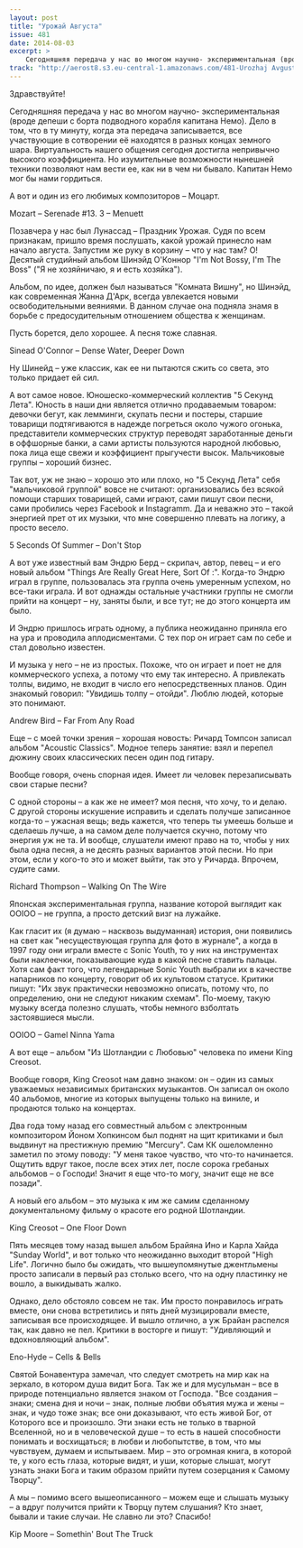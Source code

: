 ```yaml
---
layout: post
title: "Урожай Августа"
issue: 481
date: 2014-08-03
excerpt: >
    Сегодняшняя передача у нас во многом научно- экспериментальная (вроде депеши с борта подводного корабля капитана Немо). Дело в том, что в ту минуту, когда эта передача записывается, все участвующие в сотворении её находятся в разных концах земного шара. Виртуальность нашего общения сегодня достигла непривычно высокого коэффициента. Но изумительные возможности нынешней техники позволяют нам вести ее, как ни в чем ни бывало. Капитан Немо мог бы нами гордиться.
track: "http://aerost8.s3.eu-central-1.amazonaws.com/481-Urozhaj Avgusta.mp3"
---
```


Здравствуйте!

Сегодняшняя передача у нас во многом научно- экспериментальная (вроде депеши с борта подводного корабля капитана Немо). Дело в том, что в ту минуту, когда эта передача записывается, все участвующие в сотворении её находятся в разных концах земного шара. Виртуальность нашего общения сегодня достигла непривычно высокого коэффициента. Но изумительные возможности нынешней техники позволяют нам вести ее, как ни в чем ни бывало. Капитан Немо мог бы нами гордиться.

А вот и один из его любимых композиторов – Моцарт.

Mozart – Serenade #13. 3 – Menuett

Позавчера у нас был Лунассад – Праздник Урожая. Судя по всем признакам, пришло время послушать, какой урожай принесло нам начало августа. Запустим же руку в корзину – что у нас там? О! Десятый студийный альбом Шинэйд О'Коннор "I'm Not Bossy, I'm The Boss" ("Я не хозяйничаю, я и есть хозяйка").

Альбом, по идее, должен был называться "Комната Вишну", но Шинэйд, как современная Жанна Д'Арк, всегда увлекается новыми освободительными веяниями. В данном случае она подняла знамя в борьбе с предосудительным отношением общества к женщинам.

Пусть борется, дело хорошее. А песня тоже славная.

Sinead O'Connor – Dense Water, Deeper Down

Ну Шинейд – уже классик, как ее ни пытаются сжить со света, это только придает ей сил.

А вот самое новое. Юношеско-коммерческий коллектив "5 Секунд Лета". Юность в наши дни является отлично продаваемым товаром: девочки бегут, как лемминги, скупать песни и постеры, старшие товарищи подтягиваются в надежде погреться около чужого огонька, представители коммерческих структур переводят заработанные деньги в оффшорные банки, а сами артисты пользуются народной любовью, пока лица еще свежи и коэффициент прыгучести высок. Мальчиковые группы – хороший бизнес.

Так вот, уж не знаю – хорошо это или плохо, но "5 Секунд Лета" себя "мальчиковой группой" вовсе не считают: организовались без всякой помощи старших товарищей, сами играют, сами пишут свои песни, сами пробились через Facebook и Instagramm. Да и неважно это – такой энергией прет от их музыки, что мне совершенно плевать на логику, а просто весело.

5 Seconds Of Summer – Don't Stop

А вот уже известный вам Эндрю Берд – скрипач, автор, певец – и его новый альбом "Things Are Really Great Here, Sort Of :". Когда-то Эндрю играл в группе, пользовалась эта группа очень умеренным успехом, но все-таки играла. И вот однажды остальные участники группы не смогли прийти на концерт – ну, заняты были, и все тут; не до этого концерта им было.

И Эндрю пришлось играть одному, а публика неожиданно приняла его на ура и проводила аплодисментами. С тех пор он играет сам по себе и стал довольно известен.

И музыка у него – не из простых. Похоже, что он играет и поет не для коммерческого успеха, а потому что ему так интересно. А привлекать толпы, видимо, не входит в число его непосредственных планов. Один знакомый говорил: "Увидишь толпу – отойди". Люблю людей, которые это понимают.

Andrew Bird – Far From Any Road

Еще – с моей точки зрения – хорошая новость: Ричард Томпсон записал альбом "Acoustic Classics". Модное теперь занятие: взял и перепел дюжину своих классических песен один под гитару.

Вообще говоря, очень спорная идея. Имеет ли человек перезаписывать свои старые песни?

С одной стороны – а как же не имеет? моя песня, что хочу, то и делаю. С другой стороны искушение исправить и сделать получше записанное когда-то – ужасная вещь; ведь кажется, что теперь ты умеешь больше и сделаешь лучше, а на самом деле получается скучно, потому что энергия уж не та. И вообще, слушатели имеют право на то, чтобы у них была одна песня, а не десять разных вариантов этой песни. Но при этом, если у кого-то это и может выйти, так это у Ричарда. Впрочем, судите сами.

Richard Thompson – Walking On The Wire

Японская экспериментальная группа, название которой выглядит как OOIOO – не группа, а просто детский визг на лужайке.

Как гласит их (я думаю – насквозь выдуманная) история, они появились на свет как "несуществующая группа для фото в журнале", а когда в 1997 году они играли вместе с Sonic Youth, то у них на инструментах были наклеечки, показывающие куда в какой песне ставить пальцы. Хотя сам факт того, что легендарные Sonic Youth выбрали их в качестве напарников по концерту, говорит об их культовом статусе. Критики пишут: "Их звук практически невозможно описать, потому что, по определению, они не следуют никаким схемам". По-моему, такую музыку всегда полезно слушать, чтобы немного взболтать застоявшиеся мысли.

OOIOO – Gamel Ninna Yama

А вот еще – альбом "Из Шотландии с Любовью" человека по имени King Creosot.

Вообще говоря, King Creosot нам давно знаком: он – один из самых уважаемых независимых британских музыкантов. Он записал он около 40 альбомов, многие из которых выпущены только на виниле, и продаются только на концертах.

Два года тому назад его совместный альбом с электронным композитором Йоном Хопкинсом был поднят на щит критиками и был выдвинут на престижную премию "Mercury". Сам КК ошеломленно заметил по этому поводу: "У меня такое чувство, что что-то начинается. Ощутить вдруг такое, после всех этих лет, после сорока гребаных альбомов – о Господи! Значит я еще что-то могу, значит еще не все позади".

А новый его альбом – это музыка к им же самим сделанному документальному фильму о красоте его родной Шотландии.

King Creosot – One Floor Down

Пять месяцев тому назад вышел альбом Брайяна Ино и Карла Хайда "Sunday World", и вот только что неожиданно выходит второй "High Life". Логично было бы ожидать, что вышеупомянутые джентльмены просто записали в первый раз столько всего, что на одну пластинку не вошло, а выкидывать жалко.

Однако, дело обстояло совсем не так. Им просто понравилось играть вместе, они снова встретились и пять дней музицировали вместе, записывая все происходящее. И вышло отлично, а уж Брайан распелся так, как давно не пел. Критики в восторге и пишут: "Удивляющий и вдохновляющий альбом".

Eno-Hyde – Cells & Bells

Святой Бонавентура замечал, что следует смотреть на мир как на зеркало, в котором душа видит Бога. Так же и для мусульман – все в природе потенциально является знаком от Господа. "Все создания – знаки; смена дня и ночи – знак, полные любви объятия мужа и жены – знак, и чудо тоже знак; все они доказывают, что есть живой Бог, от Которого все и произошло. Эти знаки есть не только в тварной Вселенной, но и в человеческой душе – то есть в нашей способности понимать и восхищаться; в любви и любопытстве, в том, что мы чувствуем, думаем и испытываем. Мир – это огромная книга, в которой те, у кого есть глаза, которые видят, и уши, которые слышат, могут узнать знаки Бога и таким образом прийти путем созерцания к Самому Творцу".

А мы – помимо всего вышеописанного – можем еще и слышать музыку – а вдруг получится прийти к Творцу путем слушания? Кто знает, бывали и такие случаи. Не славно ли это? Спасибо!

Kip Moore – Somethin' Bout The Truck
